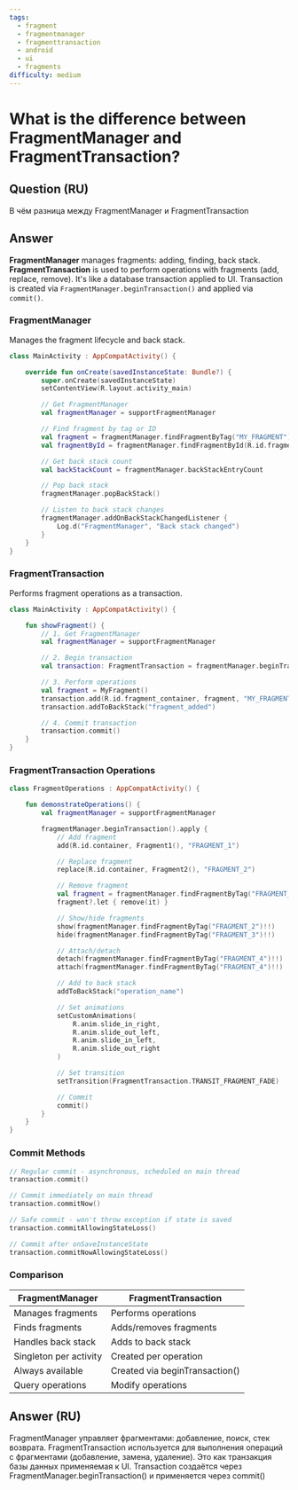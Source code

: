 ```yaml
---
tags:
  - fragment
  - fragmentmanager
  - fragmenttransaction
  - android
  - ui
  - fragments
difficulty: medium
---
```


# What is the difference between FragmentManager and FragmentTransaction?

## Question (RU)

В чём разница между FragmentManager и FragmentTransaction

## Answer

**FragmentManager** manages fragments: adding, finding, back stack. **FragmentTransaction** is used to perform operations with fragments (add, replace, remove). It's like a database transaction applied to UI. Transaction is created via `FragmentManager.beginTransaction()` and applied via `commit()`.

### FragmentManager

Manages the fragment lifecycle and back stack.

```kotlin
class MainActivity : AppCompatActivity() {

    override fun onCreate(savedInstanceState: Bundle?) {
        super.onCreate(savedInstanceState)
        setContentView(R.layout.activity_main)

        // Get FragmentManager
        val fragmentManager = supportFragmentManager

        // Find fragment by tag or ID
        val fragment = fragmentManager.findFragmentByTag("MY_FRAGMENT")
        val fragmentById = fragmentManager.findFragmentById(R.id.fragment_container)

        // Get back stack count
        val backStackCount = fragmentManager.backStackEntryCount

        // Pop back stack
        fragmentManager.popBackStack()

        // Listen to back stack changes
        fragmentManager.addOnBackStackChangedListener {
            Log.d("FragmentManager", "Back stack changed")
        }
    }
}
```

### FragmentTransaction

Performs fragment operations as a transaction.

```kotlin
class MainActivity : AppCompatActivity() {

    fun showFragment() {
        // 1. Get FragmentManager
        val fragmentManager = supportFragmentManager

        // 2. Begin transaction
        val transaction: FragmentTransaction = fragmentManager.beginTransaction()

        // 3. Perform operations
        val fragment = MyFragment()
        transaction.add(R.id.fragment_container, fragment, "MY_FRAGMENT")
        transaction.addToBackStack("fragment_added")

        // 4. Commit transaction
        transaction.commit()
    }
}
```

### FragmentTransaction Operations

```kotlin
class FragmentOperations : AppCompatActivity() {

    fun demonstrateOperations() {
        val fragmentManager = supportFragmentManager

        fragmentManager.beginTransaction().apply {
            // Add fragment
            add(R.id.container, Fragment1(), "FRAGMENT_1")

            // Replace fragment
            replace(R.id.container, Fragment2(), "FRAGMENT_2")

            // Remove fragment
            val fragment = fragmentManager.findFragmentByTag("FRAGMENT_1")
            fragment?.let { remove(it) }

            // Show/hide fragments
            show(fragmentManager.findFragmentByTag("FRAGMENT_2")!!)
            hide(fragmentManager.findFragmentByTag("FRAGMENT_3")!!)

            // Attach/detach
            detach(fragmentManager.findFragmentByTag("FRAGMENT_4")!!)
            attach(fragmentManager.findFragmentByTag("FRAGMENT_4")!!)

            // Add to back stack
            addToBackStack("operation_name")

            // Set animations
            setCustomAnimations(
                R.anim.slide_in_right,
                R.anim.slide_out_left,
                R.anim.slide_in_left,
                R.anim.slide_out_right
            )

            // Set transition
            setTransition(FragmentTransaction.TRANSIT_FRAGMENT_FADE)

            // Commit
            commit()
        }
    }
}
```

### Commit Methods

```kotlin
// Regular commit - asynchronous, scheduled on main thread
transaction.commit()

// Commit immediately on main thread
transaction.commitNow()

// Safe commit - won't throw exception if state is saved
transaction.commitAllowingStateLoss()

// Commit after onSaveInstanceState
transaction.commitNowAllowingStateLoss()
```

### Comparison

| FragmentManager | FragmentTransaction |
|----------------|---------------------|
| Manages fragments | Performs operations |
| Finds fragments | Adds/removes fragments |
| Handles back stack | Adds to back stack |
| Singleton per activity | Created per operation |
| Always available | Created via beginTransaction() |
| Query operations | Modify operations |

## Answer (RU)

FragmentManager управляет фрагментами: добавление, поиск, стек возврата. FragmentTransaction используется для выполнения операций с фрагментами (добавление, замена, удаление). Это как транзакция базы данных применяемая к UI. Transaction создаётся через FragmentManager.beginTransaction() и применяется через commit()
